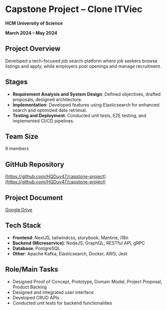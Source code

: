 # Capstone Project – Clone ITViec
**HCM University of Science**

**March 2024 – May 2024**

## Project Overview
Developed a tech-focused job search platform where job seekers browse listings and apply, while employers post openings and manage recruitment.

## Stages
- **Requirement Analysis and System Design**: Defined objectives, drafted proposals, designed architecture.
- **Implementation**: Developed features using Elasticsearch for enhanced search and optimized data retrieval.
- **Testing and Deployment**: Conducted unit tests, E2E testing, and implemented CI/CD pipelines.

## Team Size
9 members

## GitHub Repository
[https://github.com/HQDuy47/capstone-project](https://github.com/HQDuy47/capstone-project)

## Project Document
[Google Drive](https://drive.google.com/drive/folders/1BWvNsuVcSZVV-AX_ftVRWnKYAubZKvl_?hl=vi)

## Tech Stack
- **Frontend**: NextJS, tailwindcss, storybook, Mantine, i18n
- **Backend (Microservice)**: NodeJS, GraphQL, RESTful API, gRPC
- **Database**: PostgreSQL
- **Other**: Apache Kafka, Elasticsearch, Docker, AWS, Jest

## Role/Main Tasks
- Designed Proof of Concept, Prototype, Domain Model, Project Proposal, Product Backlog
- Designed and integrated user interface
- Developed CRUD APIs
- Conducted unit tests for backend functionalities
